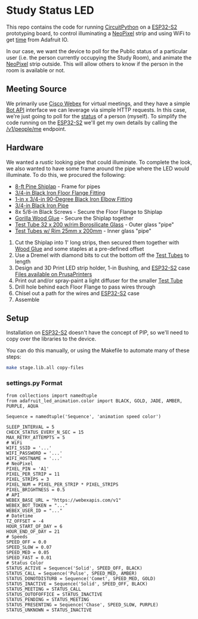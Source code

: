 # Study Status LED

This repo contains the code for running [CircuitPython][1] on a [ESP32-S2][2] prototyping board,
to control illuminating a [NeoPixel][3] strip and using WiFi to get [time][7] from Adafruit IO.

In our case, we want the device to poll for the Public status of a particular user (i.e. the person currently
occupying the Study Room), and animate the [NeoPixel][3] strip outside. This will allow others
to know if the person in the room is available or not.

## Meeting Source

We primarily use [Cisco Webex][4] for virtual meetings, and they have a simple [Bot API][5] interface we 
can leverage via simple HTTP requests. In this case, we're just going to poll for the [status][6]
of a person (myself). To simplify the code running on the [ESP32-S2][2] we'll get my own details by calling
the [/v1/people/me][8] endpoint.

## Hardware 

We wanted a _rustic_ looking pipe that could illuminate. To complete the look, we also wanted to have some frame
around the pipe where the LED would illuminate. To do this, we procured the following:
- [8-ft Pine Shiplap][9] - Frame for pipes
- [3/4-in Black Iron Floor Flange Fitting][10]
- [1-in x 3/4-in 90-Degree Black Iron Elbow Fitting][11]
- [3/4-in Black Iron Pipe][12]
- 8x 5/8-in Black Screws - Secure the Floor Flange to Shiplap
- [Gorilla Wood Glue][13] - Secure the Shiplap together
- [Test Tube 32 x 200 w/rim Borosilicate Glass][14] - Outer glass "pipe"
- [Test Tubes w/ Rim 25mm x 200mm][15] - Inner glass "pipe"

1. Cut the Shiplap into 1' long strips, then secured them together with [Wood Glue][13] and some staples at a pre-defined offset
2. Use a Dremel with diamond bits to cut the bottom off the [Test Tubes][14] to length
3. Design and 3D Print LED strip holder, 1-in Bushing, and [ESP32-S2][2] case [Files available on PrusaPrinters][16]
4. Print out and/or spray-paint a light diffuser for the smaller [Test Tube][15]
5. Drill hole behind each Floor Flange to pass wires through
6. Chisel out a path for the wires and [ESP32-S2][2] case
7. Assemble

## Setup

Installation on [ESP32-S2][2] doesn't have the concept of PIP, so we'll need to copy over the libraries to the device.

You can do this manually, or using the Makefile to automate many of these steps:
```bash
make stage.lib.all copy-files
```

### settings.py Format
```text
from collections import namedtuple
from adafruit_led_animation.color import BLACK, GOLD, JADE, AMBER, PURPLE, AQUA

Sequence = namedtuple('Sequence', 'animation speed color')

SLEEP_INTERVAL = 5
CHECK_STATUS_EVERY_N_SEC = 15
MAX_RETRY_ATTEMPTS = 5
# WiFi
WIFI_SSID = '...'
WIFI_PASSWORD = '...'
WIFI_HOSTNAME = '...'
# NeoPixel
PIXEL_PIN = 'A1'
PIXEL_PER_STRIP = 11
PIXEL_STRIPS = 3
PIXEL_NUM = PIXEL_PER_STRIP * PIXEL_STRIPS
PIXEL_BRIGHTNESS = 0.5
# API
WEBEX_BASE_URL = "https://webexapis.com/v1"
WEBEX_BOT_TOKEN = "..."
WEBEX_USER_ID = "..."
# Datetime
TZ_OFFSET = -4
HOUR_START_OF_DAY = 6
HOUR_END_OF_DAY = 21
# Speeds
SPEED_OFF = 0.0
SPEED_SLOW = 0.07
SPEED_MED = 0.05
SPEED_FAST = 0.01
# Status Color
STATUS_ACTIVE = Sequence('Solid', SPEED_OFF, BLACK)
STATUS_CALL = Sequence('Pulse', SPEED_MED, AMBER)
STATUS_DONOTDISTURB = Sequence('Comet', SPEED_MED, GOLD)
STATUS_INACTIVE = Sequence('Solid', SPEED_OFF, BLACK)
STATUS_MEETING = STATUS_CALL
STATUS_OUTOFOFFICE = STATUS_INACTIVE
STATUS_PENDING = STATUS_MEETING
STATUS_PRESENTING = Sequence('Chase', SPEED_SLOW, PURPLE)
STATUS_UNKNOWN = STATUS_INACTIVE

```

[1]: https://circuitpython.org/
[2]: https://www.adafruit.com/product/5325
[3]: https://www.adafruit.com/product/2847
[4]: https://webex.com/
[5]: https://developer.webex.com/my-apps
[6]: https://developer.webex.com/docs/api/v1/people/list-people
[7]: https://io.adafruit.com/services/time
[8]: https://developer.webex.com/docs/api/v1/people/get-my-own-details
[9]: https://www.lowes.com/pd/Rustic-5-375-in-x-8-ft-Woodshed-Pine-Shiplap-Wall-Plank-Coverage-Area-3-66-sq-ft/1000009368
[10]: https://www.lowes.com/pd/B-K-3-4-in-Black-Iron-Floor-Flange-1/1002067002
[11]: https://www.lowes.com/pd/Mueller-Proline-1-in-x-1-in-dia-90-Degree-Black-Iron-Elbow-Fitting/4331502
[12]: https://www.lowes.com/pd/Mueller-Proline-2-in-x-2-in-700-PSI-Threaded-Both-Ends-Black-Iron-Pipe/3459974
[13]: https://www.lowes.com/pd/Gorilla-Wood-Glue-Off-White-Interior-Exterior-Wood-Adhesive-Actual-Net-Contents-8-fl-oz/3121069
[14]: https://www.spectrum-scientifics.com/Test-Tube-32-x-200-w-rim-Borosilicate-Glass-p/7632.htm
[15]: https://www.spectrum-scientifics.com/Test-Tubes-w-Rim-25mm-x-200mm-p/3980.htm
[16]: https://www.prusaprinters.org/prints
